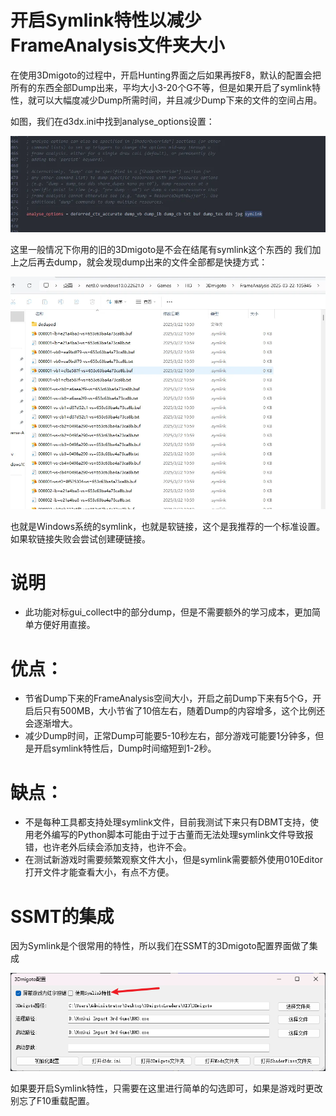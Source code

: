 # 开启Symlink特性以减少FrameAnalysis文件夹大小

在使用3Dmigoto的过程中，开启Hunting界面之后如果再按F8，默认的配置会把所有的东西全部Dump出来，平均大小3-20个G不等，但是如果开启了symlink特性，就可以大幅度减少Dump所需时间，并且减少Dump下来的文件的空间占用。

如图，我们在d3dx.ini中找到analyse_options设置：

![alt text](image.png)

这里一般情况下你用的旧的3Dmigoto是不会在结尾有symlink这个东西的
我们加上之后再去dump，就会发现dump出来的文件全部都是快捷方式：

![alt text](image-1.png)

也就是Windows系统的symlink，也就是软链接，这个是我推荐的一个标准设置。
如果软链接失败会尝试创建硬链接。

# 说明
- 此功能对标gui_collect中的部分dump，但是不需要额外的学习成本，更加简单方便好用直接。

# 优点：
- 节省Dump下来的FrameAnalysis空间大小，开启之前Dump下来有5个G，开启后只有500MB，大小节省了10倍左右，随着Dump的内容增多，这个比例还会逐渐增大。
- 减少Dump时间，正常Dump可能要5-10秒左右，部分游戏可能要1分钟多，但是开启symlink特性后，Dump时间缩短到1-2秒。

# 缺点：
- 不是每种工具都支持处理symlink文件，目前我测试下来只有DBMT支持，使用老外编写的Python脚本可能由于过于古董而无法处理symlink文件导致报错，也许老外后续会添加支持，也许不会。
- 在测试新游戏时需要频繁观察文件大小，但是symlink需要额外使用010Editor打开文件才能查看大小，有点不方便。

# SSMT的集成
因为Symlink是个很常用的特性，所以我们在SSMT的3Dmigoto配置界面做了集成

![alt text](image-2.png)

如果要开启Symlink特性，只需要在这里进行简单的勾选即可，如果是游戏时更改别忘了F10重载配置。



